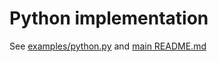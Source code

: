 # Python implementation

See [examples/python.py](../examples/python.py) and [main README.md](../README.md#python)
